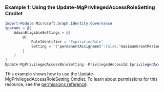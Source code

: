 ### Example 1: Using the Update-MgPrivilegedAccessRoleSetting Cmdlet
```powershell
Import-Module Microsoft.Graph.Identity.Governance
$params = @{
	AdminEligibleSettings = @(
		@{
			RuleIdentifier = "ExpirationRule"
			Setting = "{"permanentAssignment":false,"maximumGrantPeriodInMinutes":129600}"
		}
	)
}
Update-MgPrivilegedAccessRoleSetting -PrivilegedAccessId $privilegedAccessId -GovernanceRoleSettingId $governanceRoleSettingId -BodyParameter $params
```
This example shows how to use the Update-MgPrivilegedAccessRoleSetting Cmdlet.
To learn about permissions for this resource, see the [permissions reference](/graph/permissions-reference).

